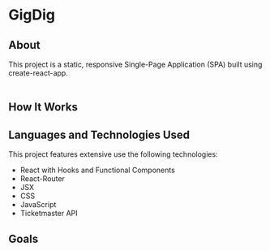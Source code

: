 # **GigDig**

## **About**
This project is a static, responsive Single-Page Application (SPA) built using create-react-app.<br /><br />


## **How It Works**

## **Languages and Technologies Used**
This project features extensive use the following technologies:

- React with Hooks and Functional Components
- React-Router
- JSX
- CSS
- JavaScript
- Ticketmaster API

## **Goals**
